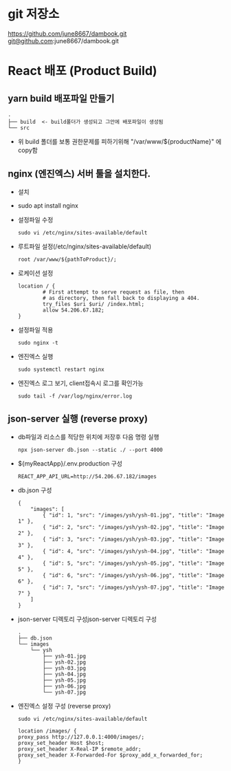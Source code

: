 # git 저장소 
https://github.com/june8667/dambook.git
git@github.com:june8667/dambook.git

# React 배포 (Product Build)

## yarn build 배포파일 만들기
```
.
├── build  <- build폴더가 생성되고 그안에 배포파일이 생성됨
└── src
```

- 위 build 폴더를 보통 권한문제를 피하기위해 
 "/var/www/${productName}" 에 copy함

 ## nginx (엔진엑스) 서버 툴을 설치한다.
 - 설치
 - sudo apt install nginx 
 - 설정파일 수정
    ```
    sudo vi /etc/nginx/sites-available/default
    ```

 - 루트파일 설정(/etc/nginx/sites-available/default)
    ```
    root /var/www/${pathToProduct}/;
    ```

 - 로케이션 설정
    ```
    location / {
            # First attempt to serve request as file, then
            # as directory, then fall back to displaying a 404.
            try_files $uri $uri/ /index.html;
            allow 54.206.67.182;
    }
    ```
 -  설정파일 적용
    ```
    sudo nginx -t
    ```

 -  엔진엑스 실행
    ```
    sudo systemctl restart nginx
    ```

 - 엔진엑스 로그 보기, client접속시 로그를 확인가능
    ```
    sudo tail -f /var/log/nginx/error.log
    ```

## json-server 실행 (reverse proxy)
 -  db파일과 리소스를 적당한 위치에 저장후 다음 명령 실행
    ```
    npx json-server db.json --static ./ --port 4000
    ```


- ${myReactApp}/.env.production 구성
    ```
    REACT_APP_API_URL=http://54.206.67.182/images
    ```

 - db.json 구성
    ```
    {
        "images": [
            { "id": 1, "src": "/images/ysh/ysh-01.jpg", "title": "Image 1" },
            { "id": 2, "src": "/images/ysh/ysh-02.jpg", "title": "Image 2" },
            { "id": 3, "src": "/images/ysh/ysh-03.jpg", "title": "Image 3" },
            { "id": 4, "src": "/images/ysh/ysh-04.jpg", "title": "Image 4" },
            { "id": 5, "src": "/images/ysh/ysh-05.jpg", "title": "Image 5" },
            { "id": 6, "src": "/images/ysh/ysh-06.jpg", "title": "Image 6" },
            { "id": 7, "src": "/images/ysh/ysh-07.jpg", "title": "Image 7" }
        ]
    }
    ```

 - json-server 디렉토리 구성json-server 디렉토리 구성
    ``` 
    .
    ├── db.json
    └── images
        └── ysh
            ├── ysh-01.jpg
            ├── ysh-02.jpg
            ├── ysh-03.jpg
            ├── ysh-04.jpg
            ├── ysh-05.jpg
            ├── ysh-06.jpg
            └── ysh-07.jpg
    ```

 -  엔진엑스 설정 구성 (reverse proxy)
    ```
    sudo vi /etc/nginx/sites-available/default 

    location /images/ {
    proxy_pass http://127.0.0.1:4000/images/;
    proxy_set_header Host $host;
    proxy_set_header X-Real-IP $remote_addr;
    proxy_set_header X-Forwarded-For $proxy_add_x_forwarded_for;
    }
    ```    